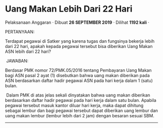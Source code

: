 Uang Makan Lebih Dari 22 Hari
=============================

Pelaksanaan Anggaran · Dibuat **26 SEPTEMBER 2019** · Dilihat **1192 kali** ·

PERTANYAAN:

Terdapat pegawai di Satker yang karena tugas dan fungsinya bekerja lebih dari 22 hari, apakah kepada pegawai tersebut bisa diberikan Uang Makan ASN lebih dari 22 hari?

 JAWABAN:

Berdasar PMK nomor 72/PMK.05/2016 tentang Pembayaran Uang Makan bagi ASN pasal 2 ayat (1) disebutkan bahwa uang makan diberikan pada ASN berdasarkan daftar hadir pegawai ASN pada hari kerja dalam 1 (satu) bulan.

 Dalam PMK di atas jelas sekali dinyatakan bahwa uang makan diberikan berdasarkan daftar hadir pegawai pada hari kerja dalam satu bulan. Apabila pegawai tersebut masuk kantor diluar hari kerja, maka dapat dihitung sebagai lembur dan bagi pegawai tersebut dapat diberikan uang lembur dan uang makan lembur (lembur lebih dari 2 jam) dengan besaran sesuai SBM.

  
  
  

* * *
